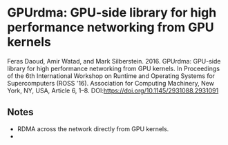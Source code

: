 # GPUrdma: GPU-side library for high performance networking from GPU kernels

Feras Daoud, Amir Watad, and Mark Silberstein. 2016. GPUrdma: GPU-side library for high performance networking from GPU kernels. In Proceedings of the 6th International Workshop on Runtime and Operating Systems for Supercomputers (ROSS '16). Association for Computing Machinery, New York, NY, USA, Article 6, 1–8. DOI:https://doi.org/10.1145/2931088.2931091

## Notes

* RDMA across the network directly from GPU kernels.
* 